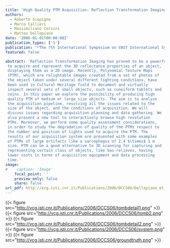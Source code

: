 ```yaml
---
title: 'High Quality PTM Acquisition: Reflection Transformation Imaging for Large Objects'
authors:
  - Roberto Scopigno
  - Marco Callieri
  - Massimiliano Corsini
  - Matteo Dellepiane
date: '2006-01-01T00:00:00Z'
publication_types: ['1']
publication: '*The 7th International Symposium on VAST International Symposium on Virtual Reality, Archaeology and Cultural Heritage*'
featured: false

abstract: 'Reflection Transformation Imaging has proved to be a powerful method to acquire and represent the 3D reflectance properties of an object, displaying them as a 2D image. Recently, Polynomial Texture Maps (PTM), which are relightable images created from a set of photos of the object taken under several different lighting conditions, have been used in Cultural Heritage field to document and virtually inspect several sets of small objects, such as cuneiform tablets and coins. In this paper we explore the possibility of producing high quality PTM of medium or large size objects. The aim is to analyze the acquisition pipeline, resolving all the issues related to the size of the object, and the conditions of acquisition. We will discuss issues regarding acquisition planning and data gathering. We also present a new tool to interactively browse high resolution PTMs. Moreover, we perform some quality assessment considerations, in order to study the degradation of quality of the PTMs respect to the number and position of lights used to acquire the PTM. The results of our acquisition system are presented with some examples of PTMs of large artifacts like a sarcophagus of 2.4 $\times$ 1 m size. PTM can be a good alternative to 3D scanning for capturing and representing certain class of objects, like bas-relieves, having lower costs in terms of acquisition equipment and data processing time.'
image:
#    caption: 'Image'
    focal_point: ''
    preview_only: false
    share: false
url_pdf: http://vcg.isti.cnr.it/Publications/2006/DCCS06/Dellepiane_et_al_High_quality_PTM.pdf
---
```

{{< figure src="http://vcg.isti.cnr.it/Publications/2006/DCCS06/tombdetail1.png" >}}
{{< figure src="http://vcg.isti.cnr.it/Publications/2006/DCCS06/tomb2.png" >}}
{{< figure src="http://vcg.isti.cnr.it/Publications/2006/DCCS06/tombdetail2.png" >}}
{{< figure src="http://vcg.isti.cnr.it/Publications/2006/DCCS06/system.png" >}}
{{< figure src="http://vcg.isti.cnr.it/Publications/2006/DCCS06/groundtruth.png" >}}
